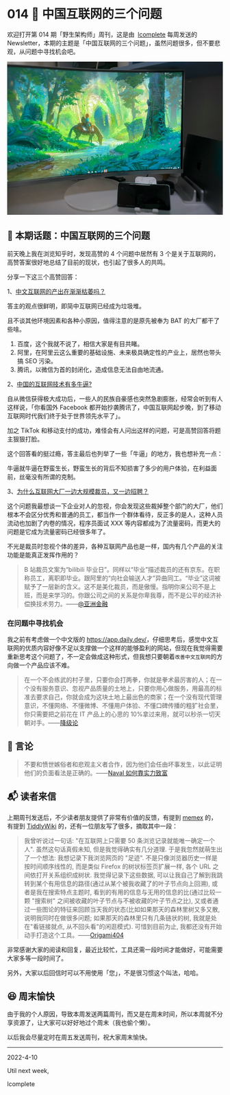 # 014 🚮 中国互联网的三个问题

欢迎打开第 014 期「野生架构师」周刊，这是由  [lcomplete](https://twitter.com/lcomplete_wild) 每周发送的 Newsletter，本期的主题是「中国互联网的三个问题」，虽然问题很多，但不要悲观，从问题中寻找机会吧。

![cover](./image/014/1649582824711.png)

## 📝 本期话题：中国互联网的三个问题

前天晚上我在浏览知乎时，发现高赞的 4 个问题中居然有 3 个是关于互联网的，高赞答案很好地总结了目前的现状，也引起了很多人的共鸣。

分享一下这三个高赞回答：

1、[中文互联网的产出在渐渐枯萎吗？](https://www.zhihu.com/question/49684783/answer/2305132342)

答主的观点很鲜明，即简中互联网已经成为垃圾堆。

且不谈其他环境因素和各种小原因，值得注意的是原先被奉为 BAT 的大厂都干了些啥。

1. 百度，这个我就不说了，相信大家是有目共睹。
2. 阿里，在阿里云这么重要的基础设施、未来极具确定性的产业上，居然也带头搞 SEO 污染。
3. 腾讯，以微信为首的封闭化，造成信息无法自由地流通。

2、[中国的互联网技术有多牛逼?](https://www.zhihu.com/question/357243498/answer/2421719617)

自从微信获得极大成功后，一些人的民族自豪感也突然急剧膨胀，经常会听到有人这样说，「你看国外 Facebook 都开始抄袭腾讯了，中国互联网起步晚，到了移动互联网时代我们终于处于世界领先水平了」。

加之 TikTok 和移动支付的成功，难怪会有人问出这样的问题，可是高赞回答将题主狠狠打脸。

这个回答看的挺过瘾，答主最后也列举了一些「牛逼」的地方，我也想补充一点：

牛逼就牛逼在野蛮生长，野蛮生长的背后不知损害了多少的用户体验，在利益面前，丝毫没有所谓的克制。

3、[为什么互联网大厂一边大规模裁员，又一边招聘？](https://www.zhihu.com/question/517051862/answer/2353062328)

这个问题我最想谈一下企业对人的忽视，你会发现这些裁掉整个部门的大厂，他们根本不会区分优秀和普通的员工，都当作一个群体看待，反正多的是人，这种人员流动也加剧了内卷的情况，程序员面试 XXX 等内容都成为了流量密码，而更大的问题是它成为流量密码已经很多年了。

不光是裁员时忽视个体的差异，各种互联网产品也是一样，国内有几个产品的关注功能是能真正发挥作用的？

> B 站裁员文案为“bilibili 毕业日”。同样以“毕业”描述裁员的还有京东。在职称员工，离职即毕业。跟阿里的“向社会输送人才”异曲同工。“毕业”这词被赋予了一层新的含义。这不是美化裁员，而是傲慢。指明你来公司不是上班，而是来学习的。你跟公司之间的关系是你卑我尊，而不是公平的经济补偿换技术劳力。——[@亚洲金融](https://twitter.com/AsiaFinance/status/1508768691772706818)

### 在问题中寻找机会

我之前有考虑做一个中文版的 <https://app.daily.dev/>，仔细思考后，感觉中文互联网的优质内容好像不足以支撑做一个这样的能够盈利的网站，但现在我觉得需要重新思考这个问题了，不一定会做成这种形式，但我想只要朝着`改善中文互联网`的方向做一个产品应该不难。

> 在一个不会练武的村子里，只要你会打两拳，你就是拳术最厉害的人；在一个没有服务意识、忽视产品质量的土地上，只要你用心做服务，用最高的标准去要求自己，你就会成为这块土地上最出色的商家；在一个没有现代管理意识，不懂网络、不懂微博、不懂用户体验、不懂口碑传播的粗犷社会里，你只需要把之前花在 IT 产品上的心思的 10%拿过来用，就可以秒杀一切天朝对手。——[降级论](https://meditic.com/degrading-for-success)

## 📜 言论

> 不要和愤世嫉俗者和悲观主义者合作，因为他们会任由坏事发生，以此证明他们的负面看法是正确的。——[Naval 如何靠实力致富](https://qishiya.com/?p=1342)

## 📬 读者来信

上期周刊发送后，不少读者朋友提供了非常有价值的反馈，有提到 [memex](https://memex.garden/) 的，有提到 [TiddlyWiki](https://tiddlywiki.com/) 的，还有一位朋友写了很多，摘取其中一段：

> 我曾听说过一句话: "在互联网上只需要 50 条浏览记录就能唯一确定一个人". 虽然这句话真假未知, 但是我觉得确实有几分道理. 于是我忽然就萌生出了一个想法: 我想记录下我浏览网页的 "足迹". 不是只像浏览器历史一样是按时间顺序线性的, 而是类似 Firefox 的树状标签页扩展一样, 各个 URL 之间依打开关系组织成树状. 我觉得记录下这些数据, 可以让我自己了解到我跳转到某个有用信息的路径(通过从某个被我收藏了的叶子节点向上回溯), 或者是我在搜索特点主题时, 看到的有用的信息与无用的信息的比(通过比较一颗 "搜索树" 之间被收藏的叶子节点与不被收藏的叶子节点之比), 又或者通过一些图论的特征来回顾当天我的状态(比如如果那天的森林里树又多又散, 说明我同时在做很多问题; 如果那天的森林里只有几条链状的树, 我就是处在"看链接就点, 从不回头看"的闲逛模式). 可惜到目前为止, 我都还没有开始动手打造这个工具。——[Origami404](https://github.com/Origami404)

非常感谢大家的阅读和回复，最近比较忙，工具还需一段时间才能做好，可能需要大家多等一段时间了。

另外，大家以后回信时可以不用使用「您」，不是很习惯这个叫法，哈哈。

## 😆 周末愉快

由于我的个人原因，导致本周发送两篇周刊，而又是在周末时间，所以本周就不分享资源了，让大家可以好好地过个周末（我也偷个懒）。

以后我会尽量定时在周五发送周刊，祝大家周末愉快。

---

2022-4-10

Util next week,

lcomplete
